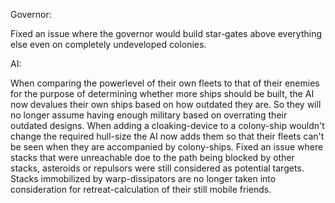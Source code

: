Governor:

Fixed an issue where the governor would build star-gates above everything else even on completely undeveloped colonies.

AI:

When comparing the powerlevel of their own fleets to that of their enemies for the purpose of determining whether more ships should be built, the AI now devalues their own ships based on how outdated they are. So they will no longer assume having enough military based on overrating their outdated designs.
When adding a cloaking-device to a colony-ship wouldn't change the required hull-size the AI now adds them so that their fleets can't be seen when they are accompanied by colony-ships.
Fixed an issue where stacks that were unreachable doe to the path being blocked by other stacks, asteroids or repulsors were still considered as potential targets.
Stacks immobilized by warp-dissipators are no longer taken into consideration for retreat-calculation of their still mobile friends.